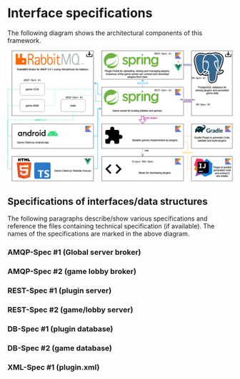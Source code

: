# Interface specifications

The following diagram shows the architectural components of this framework.

![Component architecture](ComponentArchitecture.png "ComponentArchitecture")

## Specifications of interfaces/data structures

The following paragraphs describe/show various specifications and reference the files containing technical specification (if available). The names of the specifications are marked in the above diagram.

### AMQP-Spec #1 (Global server broker)
### AMQP-Spec #2 (game lobby broker)
### REST-Spec #1 (plugin server)
### REST-Spec #2 (game/lobby server)
### DB-Spec #1 (plugin database)
### DB-Spec #2 (game database)
### XML-Spec #1 (plugin.xml)